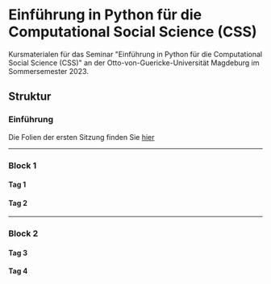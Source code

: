 # Einführung in Python für die Computational Social Science (CSS)

Kursmaterialen für das Seminar "Einführung in Python für die Computational Social Science (CSS)" an der Otto-von-Guericke-Universität Magdeburg im Sommersemester 2023.


## Struktur

### Einführung

Die Folien der ersten Sitzung finden Sie [hier](day_0/introduction.ipynb)

---

### Block 1

#### Tag 1

#### Tag 2

---

### Block 2

#### Tag 3

#### Tag 4